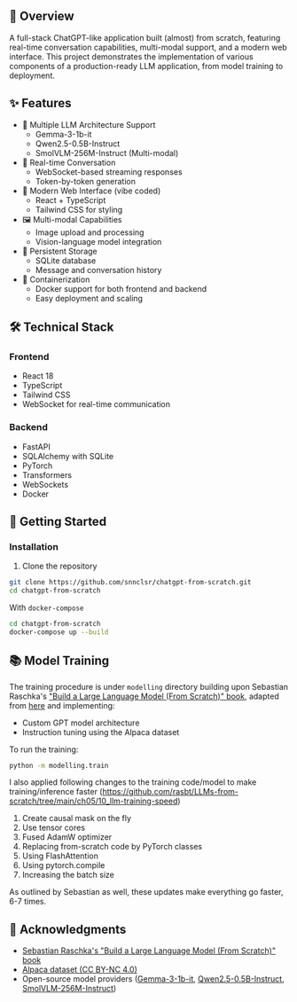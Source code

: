 ## 🌟 Overview

A full-stack ChatGPT-like application built (almost) from scratch, featuring real-time conversation capabilities, multi-modal support, and a modern web interface. This project demonstrates the implementation of various components of a production-ready LLM application, from model training to deployment. 

## ✨ Features
- 🤖 Multiple LLM Architecture Support
  - Gemma-3-1b-it
  - Qwen2.5-0.5B-Instruct
  - SmolVLM-256M-Instruct (Multi-modal)
- 💬 Real-time Conversation
  - WebSocket-based streaming responses
  - Token-by-token generation
- 🎨 Modern Web Interface (vibe coded)
  - React + TypeScript
  - Tailwind CSS for styling
- 🖼️ Multi-modal Capabilities
  - Image upload and processing
  - Vision-language model integration
- 💾 Persistent Storage
  - SQLite database
  - Message and conversation history
- 🐳 Containerization
  - Docker support for both frontend and backend
  - Easy deployment and scaling

## 🛠️ Technical Stack
### Frontend
- React 18
- TypeScript
- Tailwind CSS
- WebSocket for real-time communication

### Backend
- FastAPI
- SQLAlchemy with SQLite
- PyTorch
- Transformers
- WebSockets
- Docker

## 🚀 Getting Started

### Installation
1. Clone the repository
```bash
git clone https://github.com/snnclsr/chatgpt-from-scratch.git
cd chatgpt-from-scratch
```

With `docker-compose`
```bash
cd chatgpt-from-scratch
docker-compose up --build
```

<!-- 2. Start the backend
```bash
cd backend
docker build -t chatgpt-backend .
docker run -p 8000:8000 chatgpt-backend
```

3. Start the frontend
```bash
cd frontend
docker build -t chatgpt-frontend .
docker run -p 3000:3000 chatgpt-frontend
``` -->

## 📚 Model Training
The training procedure is under `modelling` directory building upon Sebastian Raschka's ["Build a Large Language Model (From Scratch)" book](https://github.com/rasbt/LLMs-from-scratch), adapted from [here](https://github.com/rasbt/LLMs-from-scratch/tree/main/ch07/01_main-chapter-code) and implementing:
- Custom GPT model architecture
- Instruction tuning using the Alpaca dataset

To run the training:

```bash
python -m modelling.train
```

I also applied following changes to the training code/model to make training/inference faster (https://github.com/rasbt/LLMs-from-scratch/tree/main/ch05/10_llm-training-speed)

1. Create causal mask on the fly
2. Use tensor cores
3. Fused AdamW optimizer
4. Replacing from-scratch code by PyTorch classes
5. Using FlashAttention
6. Using pytorch.compile
7. Increasing the batch size

As outlined by Sebastian as well, these updates make everything go faster, 6-7 times. 

## 🙏 Acknowledgments
- [Sebastian Raschka's "Build a Large Language Model (From Scratch)" book](https://www.amazon.com/Build-Large-Language-Model-Scratch/dp/1633437167)
- [Alpaca dataset (CC BY-NC 4.0)](https://github.com/tatsu-lab/stanford_alpaca)
- Open-source model providers ([Gemma-3-1b-it](https://huggingface.co/google/gemma-3-1b-it), [Qwen2.5-0.5B-Instruct](https://huggingface.co/Qwen/Qwen2.5-0.5B-Instruct), [SmolVLM-256M-Instruct](https://huggingface.co/HuggingFaceTB/SmolVLM-256M-Instruct))

